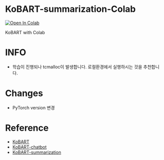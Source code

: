 # KoBART-summarization-Colab
[![Open In Colab](https://colab.research.google.com/assets/colab-badge.svg)](https://colab.research.google.com/github/doyou89/KoBART-summarization-Colab/blob/main/KoBART.ipynb)

KoBART with Colab

# INFO
- 학습이 진행되나 tcmalloc이 발생합니다. 로컬환경에서 실행하시는 것을 추천합니다.

# Changes
- PyTorch version 변경

# Reference
- [KoBART](https://github.com/SKT-AI/KoBART)
- [KoBART-chatbot](https://github.com/haven-jeon/KoBART-chatbot)
- [KoBART-summarization](https://github.com/seujung/KoBART-summarization)
